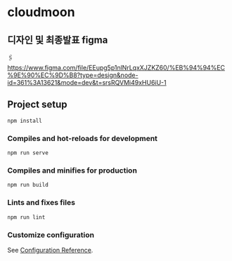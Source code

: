 # cloudmoon

## 디자인 및 최종발표 figma
🖇️ https://www.figma.com/file/EEupg5p1nlNrLqxXJZKZ60/%EB%94%94%EC%9E%90%EC%9D%B8?type=design&node-id=361%3A13621&mode=dev&t=srsRQVMi49xHU6iU-1 
## Project setup
```
npm install
```

### Compiles and hot-reloads for development
```
npm run serve
```

### Compiles and minifies for production
```
npm run build
```

### Lints and fixes files
```
npm run lint
```

### Customize configuration
See [Configuration Reference](https://cli.vuejs.org/config/).
